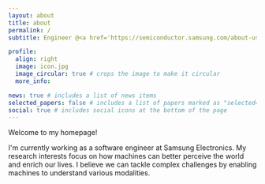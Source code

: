 ```yaml
---
layout: about
title: about
permalink: /
subtitle: Engineer @<a href='https://semiconductor.samsung.com/about-us/business-area/system-lsi/'>Samsung Electronics, System LSI</a>.

profile:
  align: right
  image: icon.jpg
  image_circular: true # crops the image to make it circular
  more_info:

news: true # includes a list of news items
selected_papers: false # includes a list of papers marked as "selected={true}"
social: true # includes social icons at the bottom of the page
---
```


Welcome to my homepage!  

I'm currently working as a software engineer at Samsung Electronics. My research interests focus on how machines can better perceive the world and enrich our lives. I believe we can tackle complex challenges by enabling machines to understand various modalities.
